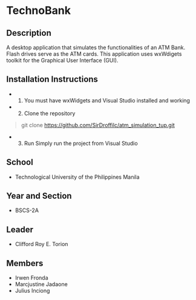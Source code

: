 # TechnoBank
## Description
A desktop application that simulates the functionalities of an ATM Bank. Flash drives serve as the ATM cards. This application uses wxWdigets toolkit for the Graphical User Interface (GUI).

## Installation Instructions
- 1. You must have wxWidgets and Visual Studio installed and working
- 2. Clone the repository
> git clone https://github.com/SirDroffilc/atm_simulation_tup.git
- 3. Run
Simply run the project from Visual Studio

## School
- Technological University of the Philippines Manila
  
## Year and Section
- BSCS-2A

## Leader
- Clifford Roy E. Torion

## Members
- Irwen Fronda
- Marcjustine Jadaone
- Julius Inciong
